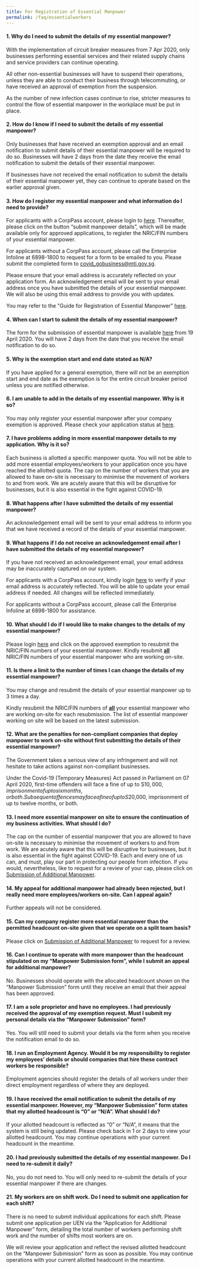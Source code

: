 ```yaml
---
title: For Registration of Essential Manpower
permalink: /faq/essentialworkers
---
```


#### **1. Why do I need to submit the details of my essential manpower?**
With the implementation of circuit breaker measures from 7 Apr 2020, only businesses performing essential services and their related supply chains and service providers can continue operating.

All other non-essential businesses will have to suspend their operations, unless they are able to conduct their business through telecommuting, or have received an approval of exemption from the suspension.

As the number of new infection cases continue to rise, stricter measures to control the flow of essential manpower in the workplace must be put in place.

#### **2. How do I know if I need to submit the details of my essential manpower?**
Only businesses that have received an exemption approval and an email notification to submit details of their essential manpower will be required to do so. Businesses will have 2 days from the date they receive the email notification to submit the details of their essential manpower.

If businesses have not received the email notification to submit the details of their essential manpower yet, they can continue to operate based on the earlier approval given.

#### **3. How do I register my essential manpower and what information do I need to provide?**
For applicants with a CorpPass account, please login to <a href="https://go.gov.sg/essentialworkers" target="_blank">here</a>. Thereafter, please click on the button “submit manpower details”, which will be made available only for approved applications, to register the NRIC/FIN numbers of your essential manpower.

For applicants without a CorpPass account, please call the Enterprise Infoline at 6898-1800 to request for a form to be emailed to you. Please submit the completed form to <a href = "mailto: covid_gobusiness@mti.gov.sg">covid_gobusiness@mti.gov.sg</a>.

Please ensure that your email address is accurately reflected on your application form. An acknowledgement email will be sent to your email address once you have submitted the details of your essential manpower. We will also be using this email address to provide you with updates.

You may refer to the "Guide for Registration of Essential Manpower" <a href="https://covid.gobusiness.gov.sg/guides/EssentialManpowerRegistrationGuide.pdf" target="_blank">here</a>.

#### **4. When can I start to submit the details of my essential manpower?**
The form for the submission of essential manpower is available <a href="https://go.gov.sg/essentialworkers" target="_blank">here</a> from 19 April 2020. You will have 2 days from the date that you receive the email notification to do so.

#### **5. Why is the exemption start and end date stated as N/A?**
If you have applied for a general exemption, there will not be an exemption start and end date as the exemption is for the entire circuit breaker period unless you are notified otherwise.

#### **6. I am unable to add in the details of my essential manpower. Why is it so?**
You may only register your essential manpower after your company exemption is approved. Please check your application status at <a href="https://go.gov.sg/exemptionstatus" target="_blank">here</a>. 

#### **7. I have problems adding in more essential manpower details to my application. Why is it so?**
Each business is allotted a specific manpower quota. You will not be able to add more essential employees/workers to your application once you have reached the allotted quota. The cap on the number of workers that you are allowed to have on-site is necessary to minimise the movement of workers to and from work.  We are acutely aware that this will be disruptive for businesses, but it is also essential in the fight against COVID-19.

#### **8. What happens after I have submitted the details of my essential manpower?**
An acknowledgement email will be sent to your email address to inform you that we have received a record of the details of your essential manpower.

#### **9. What happens if I do not receive an acknowledgement email after I have submitted the  details of my essential manpower?**
If you have not received an acknowledgement email, your email address may be inaccurately captured on our system.

For applicants with a CorpPass account, kindly login <a href="https://go.gov.sg/exemptionstatus" target="_blank">here</a> to verify if your email address is accurately reflected. You will be able to update your email address if needed. All changes will be reflected immediately.

For applicants without a CorpPass account, please call the Enterprise Infoline at 6898-1800 for assistance.

#### **10. What should I do if I would like to make changes to the details of my essential manpower?**
Please login <a href="https://go.gov.sg/essentialworkers" target="_blank">here</a> and click on the approved exemption to resubmit the NRIC/FIN numbers of your essential manpower. Kindly resubmit **<ins>all</ins>** NRIC/FIN numbers of your essential manpower who are working on-site.

#### **11. Is there a limit to the number of times I can change the details of my essential manpower?**
You may change and resubmit the details of your essential manpower  up to 3 times a day.

Kindly resubmit the NRIC/FIN numbers of **<ins>all</ins>** your essential manpower  who are working on-site for each resubmission. The list of essential manpower working on site  will be based on the latest submission.

#### **12. What are the penalties for non-compliant companies that deploy manpower to work on-site without first submitting the details of their essential  manpower?**
The Government takes a serious view of any infringement and will not hesitate to take actions against non-compliant businesses.

Under the Covid-19 (Temporary Measures) Act passed in Parliament on 07 April 2020, first-time offenders will face a fine of up to S$10,000, imprisonment of up to six months, or both. Subsequent offences may face a fine of up to S$20,000, imprisonment of up to twelve months, or both.

#### **13. I need more essential manpower on site to ensure the continuation of my business activities. What should I do?**
The cap on the number of essential manpower that you are allowed to have on-site is necessary to minimise the movement of workers to and from work.  We are acutely aware that this will be disruptive for businesses, but it is also essential in the fight against COVID-19. Each and every one of us can, and must, play our part in protecting our people from infection. If you would, nevertheless, like to request for a review of your cap, please click on <a href="https://go.gov.sg/additionalmanpower" target="_blank">Submission of Additional Manpower</a>.

#### **14. My appeal for additional manpower had already been rejected, but I really need more employees/workers on-site. Can I appeal again?**
Further appeals will not be considered.

#### **15. Can my company register more essential manpower than the permitted headcount on-site given that we operate on a split team basis?**
Please click on <a href="https://go.gov.sg/additionalmanpower" target="_blank">Submission of Additional Manpower</a> to request for a review.

#### **16. Can I continue to operate with more manpower than the headcount stipulated on my “Manpower Submission form”, while I submit an appeal for additional manpower?**
No. Businesses should operate with the allocated headcount shown on the “Manpower Submission” form until they receive an email that their appeal has been approved.

#### **17. I am a sole proprietor and have no employees. I had previously received the approval of my exemption request. Must I submit my personal details via the “Manpower Submission” form?**
Yes. You will still need to submit your details via the form when you receive the notification email to do so.

#### **18. I run an Employment Agency. Would it be my responsibility to register my employees’ details or should companies that hire these contract workers be responsible?**
Employment agencies should register the details of all workers under their direct employment regardless of where they are deployed.

#### **19. I have received the email notification to submit the details of my essential manpower. However, my “Manpower Submission” form states that my allotted headcount is “0” or “N/A”. What should I do?**
If your allotted headcount is reflected as “0” or “N/A”, it means that the system is still being updated. Please check back in 1 or 2 days to view your allotted headcount. 
You may continue operations with your current headcount in the meantime. 

#### **20. I had previously submitted the details of my essential manpower. Do I need to re-submit it daily?**
No, you do not need to. You will only need to re-submit the details of your essential manpower if there are changes.

#### **21. My workers are on shift work. Do I need to submit one application for each shift?**
There is no need to submit individual applications for each shift. Please submit one application per UEN via the “Application for Additional Manpower” form, detailing the total number of workers performing shift work and the number of shifts most workers are on.

We will review your application and reflect the revised allotted headcount on the “Manpower Submission” form as soon as possible. You may continue operations with your current allotted headcount in the meantime.
